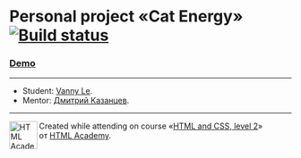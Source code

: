 # Personal project «Cat Energy» [![Build status][travis-image]][travis-url]

### [Demo](https://vannyle.github.io/cat-energy/)
--- 
* Student: [Vanny Le](https://up.htmlacademy.ru/adaptive/19/user/1163991).
* Mentor: [Дмитрий Казанцев](https://htmlacademy.ru/profile/id24186).
---

<a href="https://htmlacademy.ru/intensive/adaptive"><img align="left" width="50" height="50" alt="HTML Academy" src="https://up.htmlacademy.ru/static/img/intensive/adaptive/logo-for-github-2.png"></a>

Created while attending on course «[HTML and CSS, level 2](https://htmlacademy.ru/intensive/adaptive)» от [HTML Academy](https://htmlacademy.ru).

[travis-image]: https://travis-ci.com/htmlacademy-adaptive/1163991-cat-energy-19.svg?branch=master
[travis-url]: https://travis-ci.com/htmlacademy-adaptive/1163991-cat-energy-19
[dependency-image]: https://david-dm.org/htmlacademy-adaptive/1163991-cat-energy-19/dev-status.svg?style=flat-square
[dependency-url]: https://david-dm.org/htmlacademy-adaptive/1163991-cat-energy-19?type=dev
